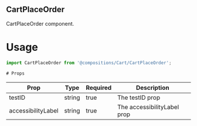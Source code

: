 ## CartPlaceOrder
CartPlaceOrder component.

# Usage
```js
import CartPlaceOrder from '@compositions/Cart/CartPlaceOrder';

# Props
```
Prop                      | Type                  | Required                | Description
--------------------------|-----------------------|-------------------------|--------------------------
testID                    | string                | true                    | The testID prop
accessibilityLabel        | string                | true                    | The accessibilityLabel prop
